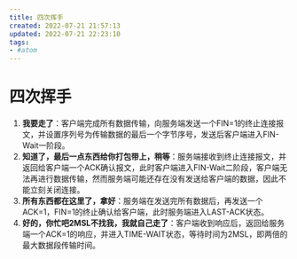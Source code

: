 ```yaml
---
title: 四次挥手
created: 2022-07-21 21:57:13
updated: 2022-07-21 22:23:10
tags: 
- #atom
---
```

# 四次挥手

1. **我要走了**：客户端完成所有数据传输，向服务端发送一个FIN=1的终止连接报文，并设置序列号为传输数据的最后一个字节序号，发送后客户端进入FIN-Wait一阶段。
2. **知道了，最后一点东西给你打包带上，稍等**：服务端接收到终止连接报文，并返回给客户端一个ACK确认报文，此时客户端进入FIN-Wait二阶段，客户端无法再进行数据传输，然而服务端可能还存在没有发送给客户端的数据，因此不能立刻关闭连接。
3. **所有东西都在这里了，拿好**：服务端在发送完所有数据后，再发送一个ACK=1，FIN=1的终止确认给客户端，此时服务端进入LAST-ACK状态。
4. **好的，你忙吧2MSL不找我，我就自己走了**：客户端收到响应后，返回给服务端一个ACK=1的响应，并进入TIME-WAIT状态，等待时间为2MSL，即两倍的最大数据段传输时间。